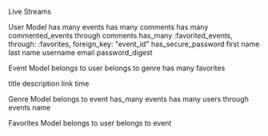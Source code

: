 Live Streams

User Model
  has many events
  has many comments
  has many commented_events through comments
  has_many :favorited_events, through: :favorites, foreign_key: "event_id"
  has_secure_password
  first name
  last name
  username
  email
  password_digest

Event Model
  belongs to user
  belongs to genre
  has many favorites
  
  title
  description
  link
  time

Genre Model
  belongs to event
  has_many events
  has many users through events
  name

Favorites Model
  belongs to user
  belongs to event

